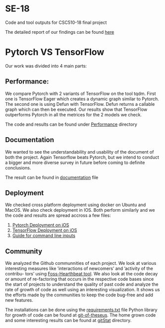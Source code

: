 # SE-18
Code and tool outputs for CSC510-18 final project

The detailed report of our findings can be found [here](https://github.com/reCursedd/SE-18/blob/master/c_izefak.pdf)
# Pytorch VS TensorFlow
Our work was divided into 4 main parts: 
## Performance: 
We compare Pytorch with 2 variants of
TensorFlow on the tool tqdm. First one is TensorFlow Eager
which creates a dynamic graph similar to Pytorch. The second
one is using Defun with TensorFlow. Defun returns a callable
graph which can then be executed. 
Our results show that TensorFlow outperforms Pytorch in all the metrices for the 2 models we check. 

The code and results can be found under [Performance](https://github.com/reCursedd/SE-18/tree/master/performance) directory 

## Documentation
We wanted to see the understandability and usability of the document of both the project.
Again Tensorflow beats Pytorch, but we intend to conduct a bigger and more diverse survey in future before coming to definite conclusions.

The result can be found in [documentation](https://github.com/reCursedd/SE-18/blob/master/Survey%20Results.docx) file

## Deployment
We checked cross platform deployment using docker on Ubuntu and MacOS. We also check deployment in IOS. Both perform similarly 
and we the code and results are spread accross a few files:
1. [Pytorch Deployment on iOS](https://github.com/reCursedd/SE-18/tree/master/pytorch%20deployment)
2. [TensorFlow Deployment on iOS](https://github.com/reCursedd/SE-18/tree/master/tensorflow%20deployment)
3. [Guide for command line inputs](https://github.com/reCursedd/SE-18/blob/master/dockercode.txt)

## Community 
 We analyzed the Github communnities of each project. We look at various interesting measures
like ’interactions of newcomers’ and ’activity of the contribu-
tors’ using [Foss-Hearthbeat tool](https://github.com/sagesharp/foss-heartbeat). We also look at the code decay or amount
of re-factoring that occurs in the respective code bases since the start of projects to understand the quality of past code and
analyze the rate of growth of code as well using an interesting visualization. It shows us the efforts made by the communities
to keep the code bug-free and add new features.

The installations can be done using the [requirements.txt](https://github.com/reCursedd/SE-18/blob/master/gitStats/foss-heartbeat/requirements.txt) file
Python library for growth of code can be found at [git-of-theseus](https://github.com/erikbern/git-of-theseus). 
The home grown code and some interesting results can be found at [gitStat](https://github.com/reCursedd/SE-18/tree/master/gitStats) directory. 
